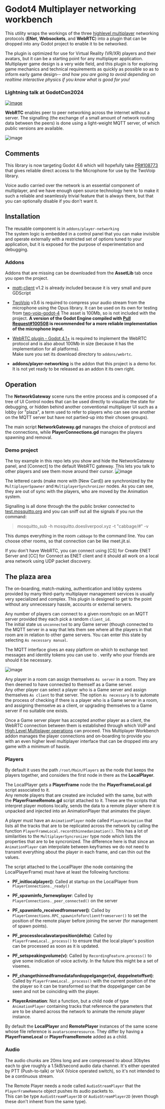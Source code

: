 # Godot4 Multiplayer networking workbench

This utility wraps the workings of the three [highlevel multiplayer](https://docs.godotengine.org/en/stable/tutorials/networking/high_level_multiplayer.html)
networking protocols (**ENet**, **Websockets**, and **WebRTC**) into a plugin that can be dropped into any Godot project to enable it to be networked.

The plugin is optimized for use for Virtual Reality (VR/XR) players and their avatars, but it can be a starting point for any multiplayer application.  Multiplayer game design is a very wide field, and this plugin is for exploring game mechanics and technical requirements as quickly as possible so as to inform early game design-- _and how you are going to avoid depending on realtime interactive physics if you know what is good for you!_

### Lightning talk at GodotCon2024
[![image](https://github.com/user-attachments/assets/b8a64026-3cf3-42bd-a080-d45eeeefba05)](https://www.youtube.com/watch?v=iyRvLdhATFo)

**WebRTC** enables peer to peer networking across the internet without a server.
The signalling (the exchange of a small amount of network routing data between the peers) 
is done using a light-weight MQTT server, of which public versions are available.

![image](https://github.com/user-attachments/assets/ce09a0c1-3b8e-43f7-b58e-cdb54f3733fb)

## Comments

This library is now targeting Godot 4.6 which will hopefully take [PR#108773](https://github.com/godotengine/godot/pull/108773) that 
gives reliable direct access to the Microphone for use by the TwoVoip library.

Voice audio carried over the network is an essential component of multiplayer, and we have enough open source technology here to 
to make it such a reliable and seamlessly trivial feature that is always there, but that you can optionally disable 
if you don't want it.

## Installation

The reusable component is in `addons/player-networking`  
The system logic is embedded in a control panel that you can make invisible and operate externally with a 
restricted set of options tuned to your application, but it is exposed for the purpose of 
experimentation and debugging.

### Addons

Addons that are missing can be downloaded from the **AssetLib** tab once you open the project.

* [mqtt-client](https://godotengine.org/asset-library/asset/1993) v1.2 is already included because it is very small and pure GDScript

* [TwoVoip](https://godotengine.org/asset-library/asset/3169) v3.6 is required to compress your audio stream 
from the microphone using the Opus library.  It can be used on its own for testing from [two-voip-godot-4](https://github.com/goatchurchprime/two-voip-godot-4)
The asset is 100Mb, so is not included with the project.  **A version of the Godot Engine compiled with
[Pull Request#100508](https://github.com/godotengine/godot/pull/100508) is recommended for a more reliable implementation of the microphone input.**

* [WebRTC plugin - Godot 4.1+](https://godotengine.org/asset-library/asset/2103) is required to implement the WebRTC protocol and 
is also about 100Mb in size (because it has the implementation for all platforms).  
Make sure you set its download directory to `addons/webrtc`.  

* **addons/player-networking** is the addon that this project is a demo for.  It is not yet ready to be 
released as an addon it its own right.
 

## Operation

The **NetworkGateway** scene runs the entire process and is composed of a tree of UI Control nodes 
that can be used directly to visualize the state for debugging, or hidden behind another conventional multiplayer UI
such as a lobby (or "plaza", a term used to refer to players who can see one another on the MQTT server 
but have not partied-up into their chosen groups).

The main script **NetworkGateway.gd** manages the choice of protocol and the connections, while 
**PlayerConnections.gd** manages the players spawning and removal.

### Demo project

The toy example in this repo lets you show and hide the NetworkGateway panel, and \[Connect\] to the 
default WebRTC gateway.  This lets you talk to other players and see them move around their cursor.
![image](https://github.com/user-attachments/assets/190e8908-c553-4a67-bdcf-e296a033a6aa)

The lettered cards (make more with \[New Card\]) are synchronized by the `MultiplayerSpawner` and `MultiplayerSynchronizer`
nodes.  As you can see, they are out of sync with the players, who are moved by the Animation system.

Signalling is all done through the the public broker connected to [test.mosquitto.org](http://test.mosquitto.org/) and you can sniff out all the signals if you run the command:

> mosquitto_sub -h mosquitto.doesliverpool.xyz -t "cabbage/#" -v

This dumps everything in the room `cabbage` to the command line.  You can choose other rooms, so that connection 
can be like meet.jit.si.  

If you don't have WebRTC, you can connect using \[CS\] for Create ENET Server and \[CC\] for Connect as ENET client 
and it should all work on a local area network using UDP packet discovery.

## The plaza area

The on-boarding, match-making, authentication and lobby systems provided by many third-party multiplayer management services 
is usually very specialized and complex.  This plugin is designed to get to the point without any unnecessary hassle, accounts 
or external servers.  

Any number of players can connect to a given room/topic on an MQTT server provided they each pick a random `client_id`.  
The initial state us `unconnected` to any Game server (though connected to the MQTT server in a way that lets them see 
where all the players in that room are in relation to other game servers.  You can enter this state by selecting 
`As necessary manual`.  

The MQTT interface gives an easy platform on which to exchange text messages and identity tokens you can use to .
verify who your friends are should it be necessary.

![image](https://github.com/user-attachments/assets/cd83f90f-643f-4755-944e-0e64723ece3f)

Any player in a room can assign themselves `As server` in a room.  They are then deemed to have connected to themself as a Game server.  
Any other player can select a player who is a Game server and assign themselves `As client` to that server.
The option `As necessary` is to automate the process of checking if there is a player who is a Game server in a room, and assigning 
themselve as a client, or upgrading themselves to a Game server if no suitable one exists.

Once a Game server player has accepted another player as a client, the WebRTC connection between them is established through 
which VoIP and [High Level Multiplayer operations](https://docs.godotengine.org/en/stable/tutorials/networking/high_level_multiplayer.html) 
can proceed.  This Multiplayer Workbench addon manages the player connections and on-boarding to provide you with 
an even higher level multiplayer interface that can be dropped into any game with a minimum of hassle.


### Players

By default it uses the path `/root/Main/Players` as the node that keeps the players together, and considers the first node in there 
as the **LocalPlayer**.

The LocalPlayer gets a **PlayerFrame** node the the **PlayerFrameLocal.gd** script associated to it.  
Any remote players that are created are included with the same, but with the **PlayerFrameRemote.gd** script attached to it.
These are the scripts that interpret player motions locally, sends the data to a remote player where it is 
unpacked and injected into an AnimationPlayer that animates the player. 

A player must have an `AnimationPlayer` node called `PlayerAnimation` that lists all the tracks that are to be replicated across the network by calling the function `PlayerFrameLocal.recordthinnedanimation()`.  This has a lot of similarities to the `MultiplayerSyncronizer` type node which lists the properties that are to 
be syncronized.  The difference here is that since an `AnimationPlayer` can interpolate between keyframes we do not need to transmit 
everything about the player in each frame, and can thin out the values.

The script attached to the LocalPlayer (the node containing the LocalPlayerFrame) must have at least the following functions:

* **PF_initlocalplayer()**: Called at startup on the LocalPlayer from `PlayerConnections._ready()`

* **PF_spawninfo_fornewplayer**: Called by `PlayerConnections._peer_connected()` on the server

* **PF_spawninfo_receivedfromserver()**: Called by `PlayerConnections.RPC_spawninfoforclientfromserver()` to set the position of the remote player before joining the server (for management of spawn points).

* **PF_processlocalavatarposition(delta)**: Called by `PlayerFrameLocal._process()` to ensure that the local player's position can be processed as soon as it is updated.

* **PF_setspeakingvolume(v)**: Called by `RecordingFeature.process()` to give some indication of voice activity.  In the future this might be a set of visemes.

* **PF_changethinnedframedatafordoppelganger(vd, doppelnetoffset)**: Called by `PlayerFrameLocal._process()` with the current position of the the player so it can be transformed so that the doppelganger can be seen and not be coinciding with the player.

* **PlayerAnimation**: Not a function, but a child node of type `AnimationPlayer` containing tracks that reference the parameters that are to be shared across the network to animate the remote player instance.

By default the **LocalPlayer** and **RemotePlayer** instances of the same scene whose file reference is `avatarsceneresource`.  They differ by having a **PlayerFrameLocal** or **PlayerFrameRemote** added as a child.  

### Audio

The audio chunks are 20ms long and are compressed to about 30bytes each to give roughly a 1.5kB/second audio data channel.
It's either operated by PTT (Push-to-talk) or VoX (Voice operated switch), so it's not intended to be a continuous stream.

The Remote Player needs a node called `AudioStreamPlayer` that the `PlayerFrameRemote` object pushes its audio packets to.  
This can be type `AudioStreamPlayer3D` or `AudioStreamPlayer2D` (even though these don't inheret from the same type).


